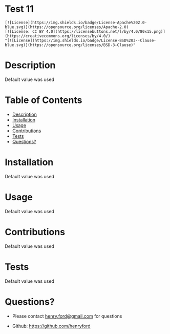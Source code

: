 # Test 11

  
    [![License](https://img.shields.io/badge/License-Apache%202.0-blue.svg)](https://opensource.org/licenses/Apache-2.0)
    [![License: CC BY 4.0](https://licensebuttons.net/l/by/4.0/80x15.png)](https://creativecommons.org/licenses/by/4.0/)
    "[![License](https://img.shields.io/badge/License-BSD%203--Clause-blue.svg)](https://opensource.org/licenses/BSD-3-Clause)"
    
  
  # Description
  Default value was used

  # Table of Contents
  - [Description](#Description)
  - [Installation](#Installation)
  - [Usage](#Usage)
  - [Contributions](#Contributions)
  - [Tests](#Tests)
  - [Questions?](#Questions?)


  # Installation
  Default value was used

  # Usage
  Default value was used

  # Contributions
  Default value was used

  # Tests
  Default value was used

  # Questions?
  - Please contact henry.ford@gmail.com for questions

  - Github: https://github.com/henryford


  

